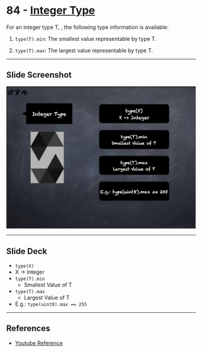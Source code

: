 # 84 - [Integer Type](Integer%20Type.md)
For an integer type T, , the following type information is available:

1. `type(T).min`: The smallest value representable by type T.
    
2. `type(T).max`: The largest value representable by type T.

___
## Slide Screenshot
![084.png](../images/solidity101/084.png)
___
## Slide Deck
- `type(X)`
- X -> Integer
- `type(T).min`
	- Smallest Value of T
- `type(T).max`
	- Largest Value of T
- E.g.: `type(uint8).max == 255`
___
## References
- [Youtube Reference](https://youtu.be/_oN7XuyhoZA?t=223)


